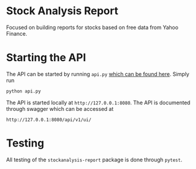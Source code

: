 # Stock Analysis Report
Focused on building reports for stocks based on free data from Yahoo Finance.

# Starting the API
The API can be started by running `api.py` [which can be found here](https://github.com/dlrocker/StockAnalysis/tree/main/stockanalysis-report/stockanalysis/api).
Simply run
```bash
python api.py
```

The API is started locally at `http://127.0.0.1:8080`. The API is documented through swagger which can be accessed at
```
http://127.0.0.1:8080/api/v1/ui/
```

# Testing
All testing of the `stockanalysis-report` package is done through `pytest`.
